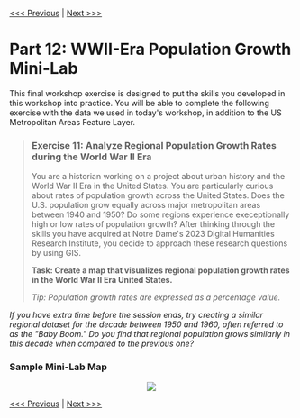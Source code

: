 [<<< Previous](k.md) | [Next >>>](m.md)  

# Part 12: WWII-Era Population Growth Mini-Lab

This final workshop exercise is designed to put the skills you developed in this workshop into practice. You will be able to complete the following exercise with the data we used in today's workshop, in addition to the US Metropolitan Areas Feature Layer.

> ### Exercise 11: Analyze Regional Population Growth Rates during the World War II Era
>
> You are a historian working on a project about urban history and the World War II Era in the United States. You are particularly curious about rates of population growth across the United States. Does the U.S. population grow equally across major metropolitan areas between 1940 and 1950? Do some regions experience execeptionally high or low rates of population growth? After thinking through the skills you have acquired at Notre Dame's 2023 Digital Humanities Research Institute, you decide to approach these research questions by using GIS.
> 
> **Task: Create a map that visualizes regional population growth rates in the World War II Era United States.**
>
> *Tip: Population growth rates are expressed as a percentage value.*

*If you have extra time before the session ends, try creating a similar regional dataset for the decade between 1950 and 1960, often referred to as the "Baby Boom." Do you find that regional population grows similarly in this decade when compared to the previous one?*

### Sample Mini-Lab Map

<p align="center">
  <img src="https://github.com/jacobmswisher/ArcGIS-Online-for-the-Digital-Humanist/blob/main/Sections/Images/Figure%2085.jpg">
</p>

[<<< Previous](k.md) | [Next >>>](m.md)  
